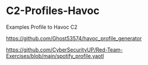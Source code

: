 # C2-Profiles-Havoc
Examples Profile to Havoc C2

https://github.com/Ghost53574/havoc_profile_generator

https://github.com/CyberSecurityUP/Red-Team-Exercises/blob/main/spotify_profile.yaotl
